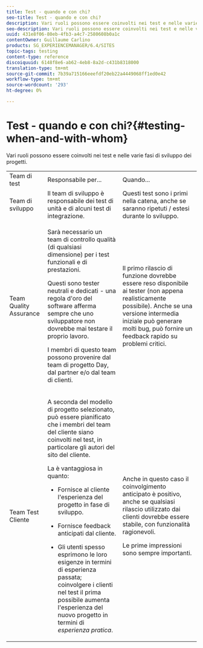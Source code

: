 ```yaml
---
title: Test - quando e con chi?
seo-title: Test - quando e con chi?
description: Vari ruoli possono essere coinvolti nei test e nelle varie fasi di sviluppo dei progetti
seo-description: Vari ruoli possono essere coinvolti nei test e nelle varie fasi di sviluppo dei progetti
uuid: 431e8f06-80eb-4fb3-a4c7-2580608b0a1c
contentOwner: Guillaume Carlino
products: SG_EXPERIENCEMANAGER/6.4/SITES
topic-tags: testing
content-type: reference
discoiquuid: 6148f8e6-ab62-4eb8-8a2d-c431b8318000
translation-type: tm+mt
source-git-commit: 7b39a715166eeefdf20eb22a4449068ff1ed0e42
workflow-type: tm+mt
source-wordcount: '293'
ht-degree: 0%

---
```



# Test - quando e con chi?{#testing-when-and-with-whom}

Vari ruoli possono essere coinvolti nei test e nelle varie fasi di sviluppo dei progetti.

<table> 
 <tbody> 
  <tr> 
   <td>Team di test</td> 
   <td>Responsabile per... </td> 
   <td>Quando...</td> 
  </tr> 
  <tr> 
   <td>Team di sviluppo</td> 
   <td>Il team di sviluppo è responsabile dei test di unità e di alcuni test di integrazione.</td> 
   <td>Questi test sono i primi nella catena, anche se saranno ripetuti / estesi durante lo sviluppo.</td> 
  </tr> 
  <tr> 
   <td>Team Quality Assurance</td> 
   <td><p>Sarà necessario un team di controllo qualità (di qualsiasi dimensione) per i test funzionali e di prestazioni.</p> <p>Questi sono tester neutrali e dedicati - una regola d'oro del software afferma sempre che uno sviluppatore non dovrebbe mai testare il proprio lavoro.</p> <p>I membri di questo team possono provenire dal team di progetto Day, dal partner e/o dal team di clienti.</p> </td> 
   <td><p>Il primo rilascio di funzione dovrebbe essere reso disponibile ai tester (non appena realisticamente possibile). Anche se una versione intermedia iniziale può generare molti bug, può fornire un feedback rapido su problemi critici.</p> </td> 
  </tr> 
  <tr> 
   <td>Team Test Cliente</td> 
   <td><p>A seconda del modello di progetto selezionato, può essere pianificato che i membri del team del cliente siano coinvolti nel test, in particolare gli autori del sito del cliente.</p> <p>La è vantaggiosa in quanto:</p> 
    <ul> 
     <li><p>Fornisce al cliente l'esperienza del progetto in fase di sviluppo.</p> </li> 
     <li><p>Fornisce feedback anticipati dal cliente.</p> </li> 
     <li><p>Gli utenti spesso esprimono le loro esigenze in termini di esperienza passata; coinvolgere i clienti nel test il prima possibile aumenta l'esperienza del nuovo progetto in termini di <i>esperienza pratica</i>.</p> </li> 
    </ul> </td> 
   <td><p>Anche in questo caso il coinvolgimento anticipato è positivo, anche se qualsiasi rilascio utilizzato dai clienti dovrebbe essere stabile, con funzionalità ragionevoli.</p> <p>Le prime impressioni sono sempre importanti.</p> </td> 
  </tr> 
 </tbody> 
</table>

